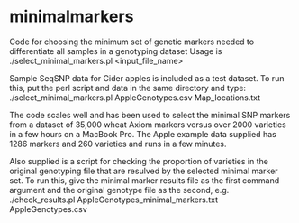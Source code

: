 # minimalmarkers
Code for choosing the minimum set of genetic markers needed to differentiate all samples in a genotyping dataset
Usage is ./select_minimal_markers.pl <input_file_name> <optional map file>

Sample SeqSNP data for Cider apples is included as a test dataset.  To run this, put the perl script and data in the same directory and type:
./select_minimal_markers.pl AppleGenotypes.csv Map_locations.txt

The code scales well and has been used to select the minimal SNP markers from a dataset of 35,000 wheat Axiom markers versus over 2000 varieties in a few hours on a MacBook Pro. The Apple example data supplied has 1286 markers and 260 varieties and runs in a few minutes. 

Also supplied is a script for checking the proportion of varieties in the original genotyping file that are resulved by the selected minimal marker set. 
  To run this, give the minimal marker results file as the first command argument and the original genotype file as the second, e.g.
  ./check_results.pl AppleGenotypes_minimal_markers.txt AppleGenotypes.csv

